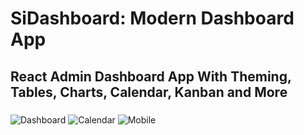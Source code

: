# SiDashboard: Modern Dashboard App

## React Admin Dashboard App With Theming, Tables, Charts, Calendar, Kanban and More

###

![Dashboard](https://ibb.co/10kc2QC)
![Calendar](https://ibb.co/zrv2zPh)
![Mobile](https://ibb.co/dj0j2w0)
